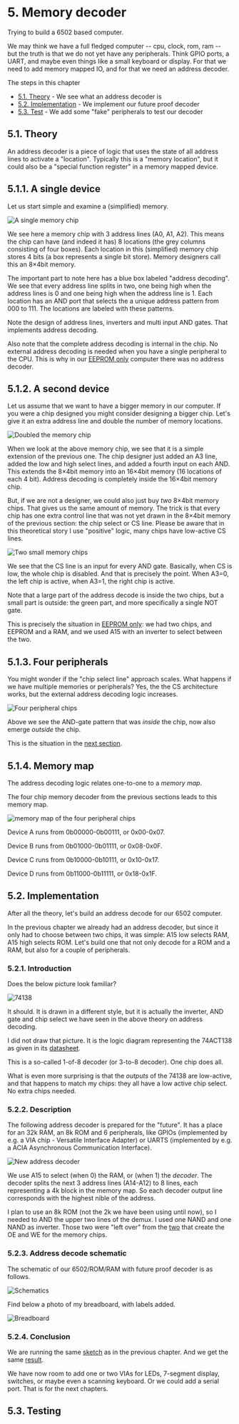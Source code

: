 # 5. Memory decoder
Trying to build a 6502 based computer. 

We may think we have a full fledged computer -- cpu, clock, rom, ram -- but the truth is that we do not yet have 
any peripherals. Think GPIO ports, a UART, and maybe even things like a small keyboard or display. For that we need
to add memory mapped IO, and for that we need an address decoder. 

The steps in this chapter
 - [5.1. Theory](README.md#51-Theory) - We see what an address decoder is
 - [5.2. Implementation](README.md#52-Implementation) - We implement our future proof decoder
 - [5.3. Test](README.md#53-Testing) - We add some "fake" peripherals to test our decoder
 

## 5.1. Theory

An address decoder is a piece of logic that uses the state of all address lines to activate a "location".
Typically this is a "memory location", but it could also be a "special function register" in a memory mapped device.

## 5.1.1. A single device

Let us start simple and examine a (simplified) memory.

![A single memory chip](decoder8x4.png)

We see here a memory chip with 3 address lines (A0, A1, A2). This means the chip can have (and indeed it has) 8 locations
(the grey columns consisting of four boxes). Each location in this (simplified) memory chip stores 4 bits 
(a box represents a single bit store). Memory designers call this an 8×4bit memory.

The important part to note here has a blue box labeled "address decoding". We see that every address line splits in two, 
one being high when the address lines is 0 and one being high when the address line is 1. Each location has an AND port 
that selects the a unique address pattern from 000 to 111. The locations are labeled with these patterns.

Note the design of address lines, inverters and multi input AND gates. That implements address decoding.

Also note that the complete address decoding is internal in the chip. No external address decoding is needed when 
you have a single peripheral to the CPU. This is why in our [EEPROM only](../3eeprom/README.md#33-6502-with-eeprom-and-oscillator)
computer there was no address decoder.

## 5.1.2. A second device

Let us assume that we want to have a bigger memory in our computer. If you were a chip designed you might consider 
designing a bigger chip. Let's give it an extra address line and double the number of memory locations.

![Doubled the memory chip](decoder16x4.png)

When we look at the above memory chip, we see that it is a simple extension of the previous one.
The chip designer just added an A3 line, added the low and high select lines, and added a fourth input on each AND.
This extends the 8×4bit memory into an 16×4bit memory (16 locations of each 4 bit). Address decoding is completely 
inside the 16×4bit memory chip.

But, if we are not a designer, we could also just buy _two_ 8×4bit memory chips. That gives us the same amount of memory.
The trick is that every chip has one extra control line that was not yet drawn in the 8×4bit memory of the previous section: 
the chip select or CS line. Please be aware that in this theoretical story I use "positive" logic, many chips have 
low-active CS lines.

![Two small memory chips](decoder2x8x4.png)

We see that the CS line is an input for every AND gate. Basically, when CS is low, the whole chip is disabled.
And that is precisely the point. When A3=0, the left chip is active, when A3=1, the right chip is active.

Note that a large part of the address decode is inside the two chips, but a small part is outside: the green part,
and more specifically a single NOT gate.

This is precisely the situation in [EEPROM only](../4ram/README.md#421-simple-address-decoding): we had two chips,
and EEPROM and a RAM, and we used A15 with an inverter to select between the two.

## 5.1.3. Four peripherals

You might wonder if the "chip select line" approach scales. What happens if we have multiple memories or peripherals?
Yes, the the CS architecture works, but the external address decoding logic increases.

![Four peripheral chips](decoder4x8x4.png)

Above we see the AND-gate pattern that was _inside_ the chip, now also emerge _outside_ the chip.

This is the situation in the [next section](README.md#52-Implementation).

## 5.1.4. Memory map

The address decoding logic relates one-to-one to a _memory map_.

The four chip memory decoder from the previous sections leads to this memory map.

![memory map of the four peripheral chips](map4x8x4.png)

Device A runs from 0b00000-0b00111, or 0x00-0x07.

Device B runs from 0b01000-0b01111, or 0x08-0x0F.

Device C runs from 0b10000-0b10111, or 0x10-0x17.

Device D runs from 0b11000-0b11111, or 0x18-0x1F.



## 5.2. Implementation

After all the theory, let's build an address decode for our 6502 computer.

In the previous chapter we already had an address decoder, but since it only had to choose between two chips, 
it was simple: A15 low selects RAM, A15 high selects ROM. Let's build one that not only decode for a
ROM and a RAM, but also for a couple of peripherals.

### 5.2.1. Introduction

Does the below picture look familiar?

![74138](74138.png)

It should. It is drawn in a different style, but it is actually the inverter, AND gate and chip select we
have seen in the above theory on address decoding.

I did not draw that picture. It is the logic diagram representing the 74ACT138 as
given in its [datasheet](https://www.onsemi.com/pub/Collateral/MC74AC138-D.PDF).

This is a so-called 1-of-8 decoder (or 3-to-8 decoder). One chip does all.

What is even more surprising is that the _outputs_ of the 74138 are low-active, and that happens
to match my chips: they all have a low active chip select. No extra chips needed.

### 5.2.2. Description

The following address decoder is prepared for the "future".
It has a place for an 32k RAM, an 8k ROM and 6 peripherals, like 
GPIOs (implemented by e.g. a VIA chip - Versatile Interface Adapter) or 
UARTS (implemented by e.g. a ACIA Asynchronous Communication Interface).

![New address decoder](address-decode.png)

We use A15 to select (when 0) the RAM, or (when 1) the _decoder_.
The decoder splits the next 3 address lines (A14-A12) to 8 lines, each representing a 4k block in the memory map.
So each decoder output line corresponds with the highest nible of the address.

I plan to use an 8k ROM (not the 2k we have been using until now), so I needed to AND the upper two lines of the demux.
I used one NAND and one NAND as inverter. Those two were "left over" from the [two](README.md#4-2-1-Simple-address-decoding) 
that create the OE and WE for the memory chips.


### 5.2.3. Address decode schematic

The schematic of our 6502/ROM/RAM with future proof decoder is as follows.

![Schematics](eeprom-ram-decode.png)

Find below a photo of my breadboard, with labels added.

![Breadboard](eeprom-ram-decode.jpg)

### 5.2.4. Conclusion

We are running the same [sketch](../4ram/blinky-top.eeprom) as in the previous chapter.
And we get the same [result](https://youtu.be/LvaN9udekvI).

We have now room to add one or two VIAs for LEDs, 7-segment display, switches, or maybe even a scanning keyboard.
Or we could add a serial port. That is for the next chapters.


## 5.3. Testing

